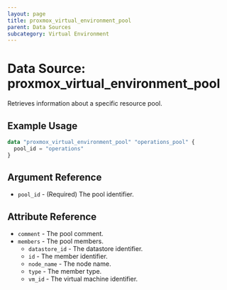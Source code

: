 ```yaml
---
layout: page
title: proxmox_virtual_environment_pool
parent: Data Sources
subcategory: Virtual Environment
---
```


# Data Source: proxmox_virtual_environment_pool

Retrieves information about a specific resource pool.

## Example Usage

```terraform
data "proxmox_virtual_environment_pool" "operations_pool" {
  pool_id = "operations"
}
```

## Argument Reference

- `pool_id` - (Required) The pool identifier.

## Attribute Reference

- `comment` - The pool comment.
- `members` - The pool members.
    - `datastore_id` - The datastore identifier.
    - `id` - The member identifier.
    - `node_name` - The node name.
    - `type` - The member type.
    - `vm_id` - The virtual machine identifier.

